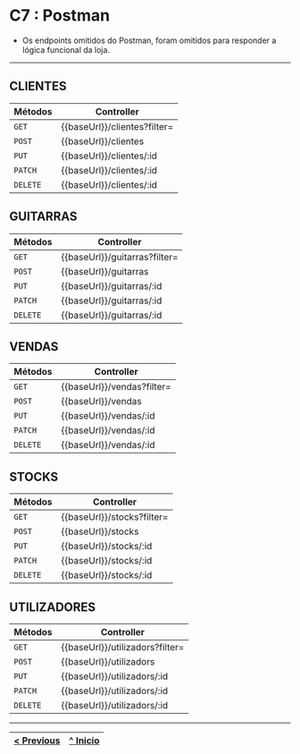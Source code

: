 # C7 : Postman

- Os endpoints omitidos do Postman, foram omitidos para responder a lógica funcional da loja.

---

## CLIENTES
| Métodos | Controller |
|--------|----------|
| `GET`  | {{baseUrl}}/clientes?filter= |
| `POST` | {{baseUrl}}/clientes |
| `PUT`  | {{baseUrl}}/clientes/:id |
| `PATCH`| {{baseUrl}}/clientes/:id |
| `DELETE`| {{baseUrl}}/clientes/:id |

## GUITARRAS
| Métodos | Controller |
|--------|----------|
| `GET`  | {{baseUrl}}/guitarras?filter= |
| `POST` | {{baseUrl}}/guitarras |
| `PUT`  | {{baseUrl}}/guitarras/:id |
| `PATCH`| {{baseUrl}}/guitarras/:id |
| `DELETE`| {{baseUrl}}/guitarras/:id |

## VENDAS
| Métodos | Controller |
|--------|----------|
| `GET`  | {{baseUrl}}/vendas?filter= |
| `POST` | {{baseUrl}}/vendas |
| `PUT`  | {{baseUrl}}/vendas/:id |
| `PATCH`| {{baseUrl}}/vendas/:id |
| `DELETE`| {{baseUrl}}/vendas/:id |

## STOCKS
| Métodos | Controller |
|--------|----------|
| `GET`  | {{baseUrl}}/stocks?filter= |
| `POST` | {{baseUrl}}/stocks |
| `PUT`  | {{baseUrl}}/stocks/:id |
| `PATCH`| {{baseUrl}}/stocks/:id |
| `DELETE`| {{baseUrl}}/stocks/:id |

## UTILIZADORES
| Métodos | Controller |
|--------|----------|
| `GET`  | {{baseUrl}}/utilizadors?filter= |
| `POST` | {{baseUrl}}/utilizadors |
| `PUT`  | {{baseUrl}}/utilizadors/:id |
| `PATCH`| {{baseUrl}}/utilizadors/:id |
| `DELETE`| {{baseUrl}}/utilizadors/:id |

---

| [< Previous](rebd06.md) | [^ Inicio](rebd00.md) |
| :---------------------- | :------------------------------------------------------: |

